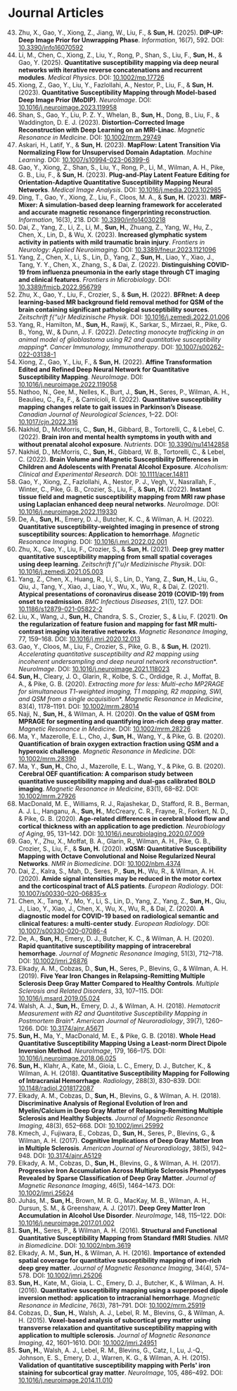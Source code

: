 # Journal Articles

<!-- Formatting guide (delete this block if you like):
- Bold your name (**Sun, Hongfu**) inside the author list
- Bold the paper title
- Italicize the journal name
- Add year and optional DOI/URL links
-->

43. Zhu, X., Gao, Y., Xiong, Z., Jiang, W., Liu, F., & **Sun, H.** (2025). **DIP-UP: Deep Image Prior for Unwrapping Phase**. *Information*, 16(7), 592. DOI: [10.3390/info16070592](https://doi.org/10.3390/info16070592)  
42. Li, M., Chen, C., Xiong, Z., Liu, Y., Rong, P., Shan, S., Liu, F., **Sun, H.**, & Gao, Y. (2025). **Quantitative susceptibility mapping via deep neural networks with iterative reverse concatenations and recurrent modules**. *Medical Physics*. DOI: [10.1002/mp.17726](https://doi.org/10.1002/mp.17726)  
41. Xiong, Z., Gao, Y., Liu, Y., Fazlollahi, A., Nestor, P., Liu, F., & **Sun, H.** (2023). **Quantitative Susceptibility Mapping through Model-based Deep Image Prior (MoDIP)**. *NeuroImage*. DOI: [10.1016/j.neuroimage.2023.119958](https://doi.org/10.1016/j.neuroimage.2023.119958)  
40. Shan, S., Gao, Y., Liu, P. Z. Y., Whelan, B., **Sun, H.**, Dong, B., Liu, F., & Waddington, D. E. J. (2023). **Distortion-Corrected Image Reconstruction with Deep Learning on an MRI-Linac**. *Magnetic Resonance in Medicine*. DOI: [10.1002/mrm.29749](https://doi.org/10.1002/mrm.29749)  
39. Askari, H., Latif, Y., & **Sun, H.** (2023). **MapFlow: Latent Transition Via Normalizing Flow for Unsupervised Domain Adaptation**. *Machine Learning*. DOI: [10.1007/s10994-023-06399-6](https://doi.org/10.1007/s10994-023-06399-6)  
38. Gao, Y., Xiong, Z., Shan, S., Liu, Y., Rong, P., Li, M., Wilman, A. H., Pike, G. B., Liu, F., & **Sun, H.** (2023). **Plug-and-Play Latent Feature Editing for Orientation-Adaptive Quantitative Susceptibility Mapping Neural Networks**. *Medical Image Analysis*. DOI: [10.1016/j.media.2023.102985](https://doi.org/10.1016/j.media.2023.102985)  
37. Ding, T., Gao, Y., Xiong, Z., Liu, F., Cloos, M. A., & **Sun, H.** (2023). **MRF-Mixer: A simulation-based deep learning framework for accelerated and accurate magnetic resonance fingerprinting reconstruction**. *Information*, 16(3), 218. DOI: [10.3390/info14030218](https://doi.org/10.3390/info14030218)  
36. Dai, Z., Yang, Z., Li, Z., Li, M., **Sun, H.**, Zhuang, Z., Yang, W., Hu, Z., Chen, X., Lin, D., & Wu, X. (2023). **Increased glymphatic system activity in patients with mild traumatic brain injury**. *Frontiers in Neurology: Applied Neuroimaging*. DOI: [10.3389/fneur.2023.1121096](https://doi.org/10.3389/fneur.2023.1121096)  
35. Yang, Z., Chen, X., Li, S., Lin, D., Yang, Z., **Sun, H.**, Liao, Y., Xiao, J., Tang, Y. Y., Chen, X., Zhang, S., & Dai, Z. (2022). **Distinguishing COVID-19 from influenza pneumonia in the early stage through CT imaging and clinical features**. *Frontiers in Microbiology*. DOI: [10.3389/fmicb.2022.956799](https://doi.org/10.3389/fmicb.2022.956799)  
34. Zhu, X., Gao, Y., Liu, F., Crozier, S., & **Sun, H.** (2022). **BFRnet: A deep learning-based MR background field removal method for QSM of the brain containing significant pathological susceptibility sources**. *Zeitschrift f{\"u}r Medizinische Physik*. DOI: [10.1016/j.zemedi.2022.01.006](https://doi.org/10.1016/j.zemedi.2022.01.006)  
33. Yang, R., Hamilton, M., **Sun, H.**, Rawji, K., Sarkar, S., Mirzaei, R., Pike, G. B., Yong, W., & Dunn, J. F. (2022). **Detecting monocyte trafficking in an animal model of glioblastoma using R2* and quantitative susceptibility mapping**. *Cancer Immunology, Immunotherapy*. DOI: [10.1007/s00262-022-03138-1](https://doi.org/10.1007/s00262-022-03138-1)  
32. Xiong, Z., Gao, Y., Liu, F., & **Sun, H.** (2022). **Affine Transformation Edited and Refined Deep Neural Network for Quantitative Susceptibility Mapping**. *NeuroImage*. DOI: [10.1016/j.neuroimage.2022.119058](https://doi.org/10.1016/j.neuroimage.2022.119058)  
31. Nathoo, N., Gee, M., Nelles, K., Burt, J., **Sun, H.**, Seres, P., Wilman, A. H., Beaulieu, C., Fa, F., & Camicioli, R. (2022). **Quantitative susceptibility mapping changes relate to gait issues in Parkinson’s Disease**. *Canadian Journal of Neurological Sciences*, 1–22. DOI: [10.1017/cjn.2022.316](https://doi.org/10.1017/cjn.2022.316)  
30. Nakhid, D., McMorris, C., **Sun, H.**, Gibbard, B., Tortorelli, C., & Lebel, C. (2022). **Brain iron and mental health symptoms in youth with and without prenatal alcohol exposure**. *Nutrients*. DOI: [10.3390/nu14142858](https://doi.org/10.3390/nu14142858)  
29. Nakhid, D., McMorris, C., **Sun, H.**, Gibbard, W. B., Tortorelli, C., & Lebel, C. (2022). **Brain Volume and Magnetic Susceptibility Differences in Children and Adolescents with Prenatal Alcohol Exposure**. *Alcoholism: Clinical and Experimental Research*. DOI: [10.1111/acer.14811](https://doi.org/10.1111/acer.14811)  
28. Gao, Y., Xiong, Z., Fazlollahi, A., Nestor, P. J., Vegh, V., Nasrallah, F., Winter, C., Pike, G. B., Crozier, S., Liu, F., & **Sun, H.** (2022). **Instant tissue field and magnetic susceptibility mapping from MRI raw phase using Laplacian enhanced deep neural networks**. *NeuroImage*. DOI: [10.1016/j.neuroimage.2022.119330](https://doi.org/10.1016/j.neuroimage.2022.119330)  
27. De, A., **Sun, H.**, Emery, D. J., Butcher, K. C., & Wilman, A. H. (2022). **Quantitative susceptibility-weighted imaging in presence of strong susceptibility sources: Application to hemorrhage**. *Magnetic Resonance Imaging*. DOI: [10.1016/j.mri.2022.02.001](https://doi.org/10.1016/j.mri.2022.02.001)  
26. Zhu, X., Gao, Y., Liu, F., Crozier, S., & **Sun, H.** (2021). **Deep grey matter quantitative susceptibility mapping from small spatial coverages using deep learning**. *Zeitschrift f{\"u}r Medizinische Physik*. DOI: [10.1016/j.zemedi.2021.05.003](https://doi.org/10.1016/j.zemedi.2021.05.003)  
25. Yang, Z., Chen, X., Huang, R., Li, S., Lin, D., Yang, Z., **Sun, H.**, Liu, G., Qiu, J., Tang, Y., Xiao, J., Liao, Y., Wu, X., Wu, R., & Dai, Z. (2021). **Atypical presentations of coronavirus disease 2019 (COVID-19) from onset to readmission**. *BMC Infectious Diseases*, 21(1), 127. DOI: [10.1186/s12879-021-05822-2](https://doi.org/10.1186/s12879-021-05822-2)  
24. Liu, X., Wang, J., **Sun, H.**, Chandra, S. S., Crozier, S., & Liu, F. (2021). **On the regularization of feature fusion and mapping for fast MR multi-contrast imaging via iterative networks**. *Magnetic Resonance Imaging*, 77, 159–168. DOI: [10.1016/j.mri.2020.12.013](https://doi.org/10.1016/j.mri.2020.12.013)  
23. Gao, Y., Cloos, M., Liu, F., Crozier, S., Pike, G. B., & **Sun, H.** (2021). **Accelerating quantitative susceptibility and R2* mapping using incoherent undersampling and deep neural network reconstruction**. *NeuroImage*. DOI: [10.1016/j.neuroimage.2021.118023](https://doi.org/10.1016/j.neuroimage.2021.118023)  
22. **Sun, H.**, Cleary, J. O., Glarin, R., Kolbe, S. C., Ordidge, R. J., Moffat, B. A., & Pike, G. B. (2020). **Extracting more for less: Multi-echo MP2RAGE for simultaneous T1-weighted imaging, T1 mapping, R2* mapping, SWI, and QSM from a single acquisition**. *Magnetic Resonance in Medicine*, 83(4), 1178–1191. DOI: [10.1002/mrm.28014](https://doi.org/10.1002/mrm.28014)  
21. Naji, N., **Sun, H.**, & Wilman, A. H. (2020). **On the value of QSM from MPRAGE for segmenting and quantifying iron-rich deep gray matter**. *Magnetic Resonance in Medicine*. DOI: [10.1002/mrm.28226](https://doi.org/10.1002/mrm.28226)  
20. Ma, Y., Mazerolle, E. L., Cho, J., **Sun, H.**, Wang, Y., & Pike, G. B. (2020). **Quantification of brain oxygen extraction fraction using QSM and a hyperoxic challenge**. *Magnetic Resonance in Medicine*. DOI: [10.1002/mrm.28390](https://doi.org/10.1002/mrm.28390)  
19. Ma, Y., **Sun, H.**, Cho, J., Mazerolle, E. L., Wang, Y., & Pike, G. B. (2020). **Cerebral OEF quantification: A comparison study between quantitative susceptibility mapping and dual-gas calibrated BOLD imaging**. *Magnetic Resonance in Medicine*, 83(1), 68–82. DOI: [10.1002/mrm.27926](https://doi.org/10.1002/mrm.27926)  
18. MacDonald, M. E., Williams, R. J., Rajashekar, D., Stafford, R. B., Berman, A. J. L., Hanganu, A., **Sun, H.**, McCreary, C. R., Frayne, R., Forkert, N. D., & Pike, G. B. (2020). **Age-related differences in cerebral blood flow and cortical thickness with an application to age prediction**. *Neurobiology of Aging*, 95, 131–142. DOI: [10.1016/j.neurobiolaging.2020.07.009](https://doi.org/10.1016/j.neurobiolaging.2020.07.009)  
17. Gao, Y., Zhu, X., Moffat, B. A., Glarin, R., Wilman, A. H., Pike, G. B., Crozier, S., Liu, F., & **Sun, H.** (2020). **xQSM: Quantitative Susceptibility Mapping with Octave Convolutional and Noise Regularized Neural Networks**. *NMR in Biomedicine*. DOI: [10.1002/nbm.4374](https://doi.org/10.1002/nbm.4374)  
16. Dai, Z., Kalra, S., Mah, D., Seres, P., **Sun, H.**, Wu, R., & Wilman, A. H. (2020). **Amide signal intensities may be reduced in the motor cortex and the corticospinal tract of ALS patients**. *European Radiology*. DOI: [10.1007/s00330-020-06835-x](https://doi.org/10.1007/s00330-020-06835-x)  
15. Chen, X., Tang, Y., Mo, Y., Li, S., Lin, D., Yang, Z., Yang, Z., **Sun, H.**, Qiu, J., Liao, Y., Xiao, J., Chen, X., Wu, X., Wu, R., & Dai, Z. (2020). **A diagnostic model for COVID-19 based on radiological semantic and clinical features: a multi-center study**. *European Radiology*. DOI: [10.1007/s00330-020-07086-4](https://doi.org/10.1007/s00330-020-07086-4)  
14. De, A., **Sun, H.**, Emery, D. J., Butcher, K. C., & Wilman, A. H. (2020). **Rapid quantitative susceptibility mapping of intracerebral hemorrhage**. *Journal of Magnetic Resonance Imaging*, 51(3), 712–718. DOI: [10.1002/jmri.26876](https://doi.org/10.1002/jmri.26876)  
13. Elkady, A. M., Cobzas, D., **Sun, H.**, Seres, P., Blevins, G., & Wilman, A. H. (2019). **Five Year Iron Changes in Relapsing-Remitting Multiple Sclerosis Deep Gray Matter Compared to Healthy Controls**. *Multiple Sclerosis and Related Disorders*, 33, 107–115. DOI: [10.1016/j.msard.2019.05.024](https://doi.org/10.1016/j.msard.2019.05.024)  
12. Walsh, A. J., **Sun, H.**, Emery, D. J., & Wilman, A. H. (2018). **Hematocrit Measurement with R2* and Quantitative Susceptibility Mapping in Postmortem Brain**. *American Journal of Neuroradiology*, 39(7), 1260–1266. DOI: [10.3174/ajnr.A5671](https://doi.org/10.3174/ajnr.A5671)  
11. **Sun, H.**, Ma, Y., MacDonald, M. E., & Pike, G. B. (2018). **Whole Head Quantitative Susceptibility Mapping Using a Least-norm Direct Dipole Inversion Method**. *NeuroImage*, 179, 166–175. DOI: [10.1016/j.neuroimage.2018.06.025](https://doi.org/10.1016/j.neuroimage.2018.06.025)  
10. **Sun, H.**, Klahr, A., Kate, M., Gioia, L. C., Emery, D. J., Butcher, K., & Wilman, A. H. (2018). **Quantitative Susceptibility Mapping for Following of Intracranial Hemorrhage**. *Radiology*, 288(3), 830–839. DOI: [10.1148/radiol.2018172087](https://doi.org/10.1148/radiol.2018172087)  
9. Elkady, A. M., Cobzas, D., **Sun, H.**, Blevins, G., & Wilman, A. H. (2018). **Discriminative Analysis of Regional Evolution of Iron and Myelin/Calcium in Deep Gray Matter of Relapsing-Remitting Multiple Sclerosis and Healthy Subjects**. *Journal of Magnetic Resonance Imaging*, 48(3), 652–668. DOI: [10.1002/jmri.25992](https://doi.org/10.1002/jmri.25992)  
8. Kmech, J., Fujiwara, E., Cobzas, D., **Sun, H.**, Seres, P., Blevins, G., & Wilman, A. H. (2017). **Cognitive Implications of Deep Gray Matter Iron in Multiple Sclerosis**. *American Journal of Neuroradiology*, 38(5), 942–948. DOI: [10.3174/ajnr.A5129](https://doi.org/10.3174/ajnr.A5129)  
7. Elkady, A. M., Cobzas, D., **Sun, H.**, Blevins, G., & Wilman, A. H. (2017). **Progressive Iron Accumulation Across Multiple Sclerosis Phenotypes Revealed by Sparse Classification of Deep Gray Matter**. *Journal of Magnetic Resonance Imaging*, 46(5), 1464–1473. DOI: [10.1002/jmri.25624](https://doi.org/10.1002/jmri.25624)  
6. Juhás, M., **Sun, H.**, Brown, M. R. G., MacKay, M. B., Wilman, A. H., Dursun, S. M., & Greenshaw, A. J. (2017). **Deep Grey Matter Iron Accumulation in Alcohol Use Disorder**. *NeuroImage*, 148, 115–122. DOI: [10.1016/j.neuroimage.2017.01.002](https://doi.org/10.1016/j.neuroimage.2017.01.002)  
5. **Sun, H.**, Seres, P., & Wilman, A. H. (2016). **Structural and Functional Quantitative Susceptibility Mapping from Standard fMRI Studies**. *NMR in Biomedicine*. DOI: [10.1002/nbm.3619](https://doi.org/10.1002/nbm.3619)  
4. Elkady, A. M., **Sun, H.**, & Wilman, A. H. (2016). **Importance of extended spatial coverage for quantitative susceptibility mapping of iron-rich deep grey matter**. *Journal of Magnetic Resonance Imaging*, 34(4), 574–578. DOI: [10.1002/jmri.25206](https://doi.org/10.1002/jmri.25206)  
3. **Sun, H.**, Kate, M., Gioia, L. C., Emery, D. J., Butcher, K., & Wilman, A. H. (2016). **Quantitative susceptibility mapping using a superposed dipole inversion method: application to intracranial hemorrhage**. *Magnetic Resonance in Medicine*, 76(3), 781–791. DOI: [10.1002/mrm.25919](https://doi.org/10.1002/mrm.25919)  
2. Cobzas, D., **Sun, H.**, Walsh, A. J., Lebel, R. M., Blevins, G., & Wilman, A. H. (2015). **Voxel-based analysis of subcortical grey matter using transverse relaxation and quantitative susceptibility mapping with application to multiple sclerosis**. *Journal of Magnetic Resonance Imaging*, 42, 1601–1610. DOI: [10.1002/jmri.24951](https://doi.org/10.1002/jmri.24951)  
1. **Sun, H.**, Walsh, A. J., Lebel, R. M., Blevins, G., Catz, I., Lu, J.-Q., Johnson, E. S., Emery, D. J., Warren, K. G., & Wilman, A. H. (2015). **Validation of quantitative susceptibility mapping with Perls' iron staining for subcortical gray matter**. *NeuroImage*, 105, 486–492. DOI: [10.1016/j.neuroimage.2014.11.010](https://doi.org/10.1016/j.neuroimage.2014.11.010)  